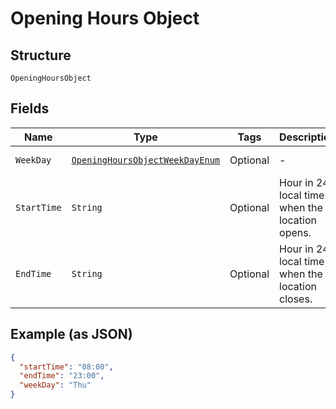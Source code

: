 
# Opening Hours Object

## Structure

`OpeningHoursObject`

## Fields

| Name | Type | Tags | Description | Getter | Setter |
|  --- | --- | --- | --- | --- | --- |
| `WeekDay` | [`OpeningHoursObjectWeekDayEnum`](../../doc/models/opening-hours-object-week-day-enum.md) | Optional | - | OpeningHoursObjectWeekDayEnum getWeekDay() | setWeekDay(OpeningHoursObjectWeekDayEnum weekDay) |
| `StartTime` | `String` | Optional | Hour in 24h local time when the location opens. | String getStartTime() | setStartTime(String startTime) |
| `EndTime` | `String` | Optional | Hour in 24h local time when the location closes. | String getEndTime() | setEndTime(String endTime) |

## Example (as JSON)

```json
{
  "startTime": "08:00",
  "endTime": "23:00",
  "weekDay": "Thu"
}
```

